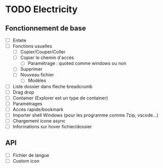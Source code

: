 # TODO Electricity
## Fonctionnement de base
* [ ] Entete
* [ ] Fonctions usuelles
  * [ ] Copier/Couper/Coller
  * [ ] Copier le chemin d'accès
    * [ ] Paramétrage : quoted comme windows ou non
  * [ ] Supprimer
  * [ ] Nouveau fichier
    * [ ] Modèles
* [ ] Liste dossier dans fleche breadcrumb
* [ ] Drag drop
* [ ] Container (Explorer est un type de container)
* [ ] Paramétrages
* [ ] Accès rapide/bookmark
* [ ] Importer shell Windows (pour les programme comme 7zip, vscode...)
* [ ] Chargement icone async
* [ ] Informations sur hover fichier/dossier
## API
  * [ ] Fichier de langue
  * [ ] Custom icon